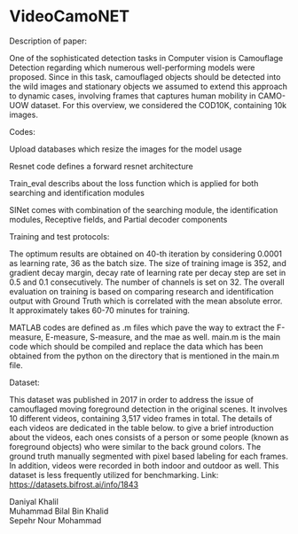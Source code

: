 # VideoCamoNET
Description of paper:

One of the sophisticated detection tasks in Computer vision is Camouflage Detection regarding which numerous well-performing models were proposed. Since in this task, camouflaged objects should be detected into the wild images and stationary objects we assumed to extend this approach to dynamic cases, involving frames that captures human mobility in CAMO-UOW dataset. For this overview, we considered the COD10K, containing 10k images.  

Codes:

Upload databases which resize the images for the model usage

Resnet code defines a forward resnet architecture

Train_eval describs about the loss function which is applied for both searching and identification modules

SINet comes with combination of the searching module, the identification modules, Receptive fields, and Partial decoder components

Training and test protocols:

The optimum results are obtained on 40-th iteration by considering 0.0001 as learning rate, 36 as the batch size. The size of training image is 352, and gradient decay margin, decay rate of learning rate per decay step are set in 0.5 and 0.1 consecutively. The number of channels is set on 32. The overall evaluation on training is based on comparing research and identification output with Ground Truth which is correlated with the mean absolute error. It approximately takes 60-70 minutes for training.

MATLAB codes are defined as .m files which pave the way to extract the F-measure, E-measure, S-measure, and the mae as well. main.m is the main code which should be compiled and replace the data which has been obtained from the python on the directory that is mentioned in the main.m file.

Dataset:

This dataset was published in 2017 in order to address the issue of camouflaged moving foreground detection in the original scenes. It involves 10 different videos, containing 3,517 video frames in total. The details of each videos are dedicated in the table below. to give a brief introduction about the videos, each ones consists of a person or some people (known as foreground objects) who were similar to the back ground colors. The ground truth manually segmented with pixel based labeling for each frames. In addition, videos were recorded in both indoor and outdoor as well. This dataset is less frequently utilized for benchmarking.
Link: https://datasets.bifrost.ai/info/1843

Daniyal Khalil \
Muhammad Bilal Bin Khalid \
Sepehr Nour Mohammad
